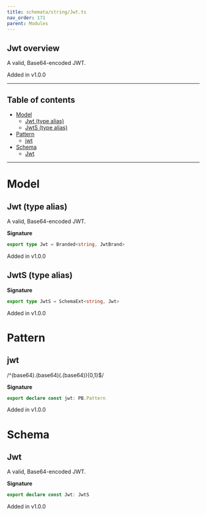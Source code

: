 ```yaml
---
title: schemata/string/Jwt.ts
nav_order: 171
parent: Modules
---
```


## Jwt overview

A valid, Base64-encoded JWT.

Added in v1.0.0

---

<h2 class="text-delta">Table of contents</h2>

- [Model](#model)
  - [Jwt (type alias)](#jwt-type-alias)
  - [JwtS (type alias)](#jwts-type-alias)
- [Pattern](#pattern)
  - [jwt](#jwt)
- [Schema](#schema)
  - [Jwt](#jwt)

---

# Model

## Jwt (type alias)

A valid, Base64-encoded JWT.

**Signature**

```ts
export type Jwt = Branded<string, JwtBrand>
```

Added in v1.0.0

## JwtS (type alias)

**Signature**

```ts
export type JwtS = SchemaExt<string, Jwt>
```

Added in v1.0.0

# Pattern

## jwt

/^(base64).(base64)(.(base64)){0,1}$/

**Signature**

```ts
export declare const jwt: PB.Pattern
```

Added in v1.0.0

# Schema

## Jwt

A valid, Base64-encoded JWT.

**Signature**

```ts
export declare const Jwt: JwtS
```

Added in v1.0.0
